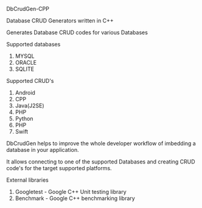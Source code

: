 DbCrudGen-CPP

Database CRUD Generators written in C++

Generates Database CRUD codes for various Databases

Supported databases
  1. MYSQL
  2. ORACLE
  3. SQLITE
  
 Supported CRUD's
  1. Android
  2. CPP
  3. Java(J2SE)
  4. PHP
  5. Python
  6. PHP
  7. Swift
  
  DbCrudGen helps to improve the whole developer workflow of imbedding a database in your application.
  
  It allows connecting to one of the supported Databases and creating CRUD code's for the target supported platforms.

External libraries
  1. Googletest - Google C++ Unit testing library
  2. Benchmark - Google C++ benchmarking library 
